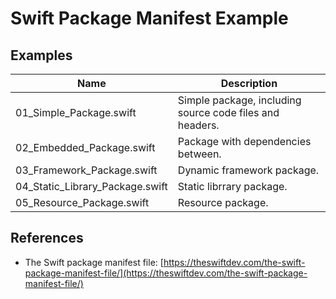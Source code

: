 # Swift Package Manifest Example

## Examples

| Name                            | Description                                              |
| ------------------------------- | -------------------------------------------------------- |
| 01_Simple_Package.swift         | Simple package, including source code files and headers. |
| 02_Embedded_Package.swift       | Package with dependencies between.                       |
| 03_Framework_Package.swift      | Dynamic framework package.                               |
| 04_Static_Library_Package.swift | Static librrary package.                                 |
| 05_Resource_Package.swift       | Resource package.                                        |

## References

- The Swift package manifest file: [https://theswiftdev.com/the-swift-package-manifest-file/](https://theswiftdev.com/the-swift-package-manifest-file/)

